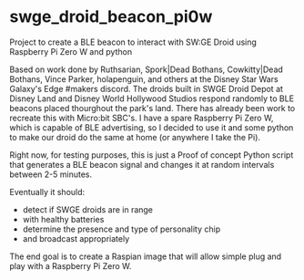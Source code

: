 # swge_droid_beacon_pi0w
Project to create a BLE beacon to interact with SW:GE Droid using Raspberry Pi Zero W and python

Based on work done by Ruthsarian, Spork|Dead Bothans, Cowkitty|Dead Bothans, Vince Parker, holapenguin, and others at the Disney Star Wars Galaxy's Edge #makers discord.
The droids built in SWGE Droid Depot at Disney Land and Disney World Hollywood Studios respond randomly to BLE beacons placed thourghout the park's land.
There has already been work to recreate this with Micro:bit SBC's.
I have a spare Raspberry Pi Zero W, which is capable of BLE advertising, so I decided to use it and some python to make our droid do the same at home (or anywhere I take the Pi).

Right now, for testing purposes, this is just a Proof of concept Python script that generates a BLE beacon signal and changes it at random intervals between 2-5 minutes.

Eventually it should:
- detect if SWGE droids are in range 
- with healthy batteries
- determine the presence and type of personality chip
- and broadcast appropriately

The end goal is to create a Raspian image that will allow simple plug and play with a Raspberry Pi Zero W.
